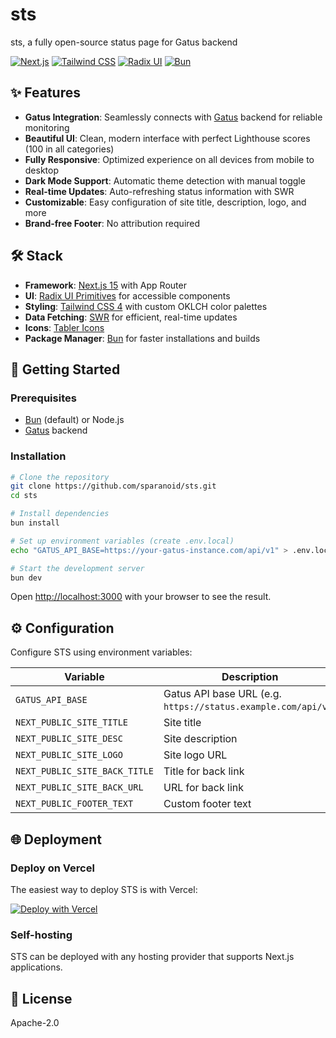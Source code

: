# sts

sts, a fully open-source status page for Gatus backend

[![Next.js](https://img.shields.io/badge/Next.js_15-black?style=for-the-badge&logo=next.js&logoColor=white)](https://nextjs.org/)
[![Tailwind CSS](https://img.shields.io/badge/Tailwind_CSS_4-38B2AC?style=for-the-badge&logo=tailwind-css&logoColor=white)](https://tailwindcss.com/)
[![Radix UI](https://img.shields.io/badge/Radix_UI-161618?style=for-the-badge&logo=radix-ui&logoColor=white)](https://www.radix-ui.com/)
[![Bun](https://img.shields.io/badge/Bun-000000?style=for-the-badge&logo=bun&logoColor=white)](https://bun.sh/)

## ✨ Features

- **Gatus Integration**: Seamlessly connects with [Gatus](https://github.com/TwiN/gatus) backend for reliable monitoring
- **Beautiful UI**: Clean, modern interface with perfect Lighthouse scores (100 in all categories)
- **Fully Responsive**: Optimized experience on all devices from mobile to desktop
- **Dark Mode Support**: Automatic theme detection with manual toggle
- **Real-time Updates**: Auto-refreshing status information with SWR
- **Customizable**: Easy configuration of site title, description, logo, and more
- **Brand-free Footer**: No attribution required

## 🛠️ Stack

- **Framework**: [Next.js 15](https://nextjs.org/) with App Router
- **UI**: [Radix UI Primitives](https://www.radix-ui.com/) for accessible components
- **Styling**: [Tailwind CSS 4](https://tailwindcss.com/) with custom OKLCH color palettes
- **Data Fetching**: [SWR](https://swr.vercel.app/) for efficient, real-time updates
- **Icons**: [Tabler Icons](https://tabler-icons.io/)
- **Package Manager**: [Bun](https://bun.sh/) for faster installations and builds

## 🚀 Getting Started

### Prerequisites

- [Bun](https://bun.sh/) (default) or Node.js
- [Gatus](https://github.com/TwiN/gatus) backend

### Installation

```bash
# Clone the repository
git clone https://github.com/sparanoid/sts.git
cd sts

# Install dependencies
bun install

# Set up environment variables (create .env.local)
echo "GATUS_API_BASE=https://your-gatus-instance.com/api/v1" > .env.local

# Start the development server
bun dev
```

Open [http://localhost:3000](http://localhost:3000) with your browser to see the result.

## ⚙️ Configuration

Configure STS using environment variables:

| Variable                      | Description                                                   | Required |
| ----------------------------- | ------------------------------------------------------------- | -------- |
| `GATUS_API_BASE`              | Gatus API base URL (e.g. `https://status.example.com/api/v1`) | ✅       |
| `NEXT_PUBLIC_SITE_TITLE`      | Site title                                                    | ❌       |
| `NEXT_PUBLIC_SITE_DESC`       | Site description                                              | ❌       |
| `NEXT_PUBLIC_SITE_LOGO`       | Site logo URL                                                 | ❌       |
| `NEXT_PUBLIC_SITE_BACK_TITLE` | Title for back link                                           | ❌       |
| `NEXT_PUBLIC_SITE_BACK_URL`   | URL for back link                                             | ❌       |
| `NEXT_PUBLIC_FOOTER_TEXT`     | Custom footer text                                            | ❌       |

## 🌐 Deployment

### Deploy on Vercel

The easiest way to deploy STS is with Vercel:

[![Deploy with Vercel](https://vercel.com/button)](https://vercel.com/new/clone?repository-url=https%3A%2F%2Fgithub.com%2Fsparanoid%2Fsts&env=NEXT_PUBLIC_SITE_TITLE,NEXT_PUBLIC_SITE_DESC,NEXT_PUBLIC_SITE_LOGO,NEXT_PUBLIC_SITE_BACK_TITLE,NEXT_PUBLIC_SITE_BACK_URL,NEXT_PUBLIC_FOOTER_TEXT,GATUS_API_BASE&envDescription=%60GATUS_API_BASE%60%20is%20required%2C%20ie.%20%60https%3A%2F%2Fstatus.twin.sh%2Fapi%2Fv1%60&project-name=sts&repository-name=sts)

### Self-hosting

STS can be deployed with any hosting provider that supports Next.js applications.

## 📝 License

Apache-2.0

